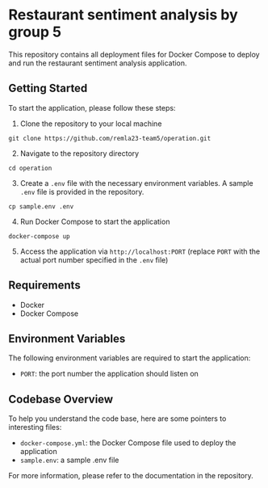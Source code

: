 

# Restaurant sentiment analysis by group 5

This repository contains all deployment files for Docker Compose to deploy and run the restaurant sentiment analysis application.

## Getting Started

To start the application, please follow these steps:

1. Clone the repository to your local machine
```
git clone https://github.com/remla23-team5/operation.git
```
2. Navigate to the repository directory
```
cd operation
```
3. Create a `.env` file with the necessary environment variables. A sample `.env` file is provided in the repository.
```
cp sample.env .env
```
4. Run Docker Compose to start the application
```
docker-compose up
```
5. Access the application via `http://localhost:PORT` (replace `PORT` with the actual port number specified in the `.env` file)

## Requirements

- Docker
- Docker Compose

## Environment Variables

The following environment variables are required to start the application:

- `PORT`: the port number the application should listen on

## Codebase Overview

To help you understand the code base, here are some pointers to interesting files:

- `docker-compose.yml`: the Docker Compose file used to deploy the application
- `sample.env`: a sample .env file

For more information, please refer to the documentation in the repository.
